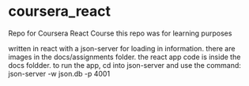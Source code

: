 # coursera_react
Repo for Coursera React Course
this repo was for learning purposes

written in react with a json-server for loading in information.
there are images in the docs/assignments folder.
the react app code is inside the docs foldder.
to run the app, cd into json-server and use the command: json-server -w json.db -p 4001


